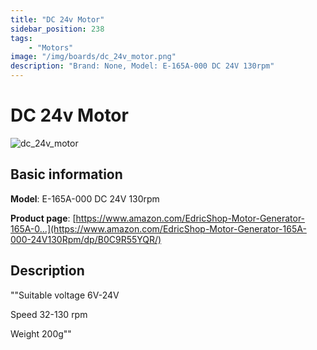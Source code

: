 ```yaml
---
title: "DC 24v Motor"
sidebar_position: 238
tags:
    - "Motors"
image: "/img/boards/dc_24v_motor.png"
description: "Brand: None, Model: E-165A-000 DC 24V 130rpm"
---
```

# DC 24v Motor

![dc_24v_motor](/img/boards/dc_24v_motor.png)

## Basic information

**Model**: E-165A-000 DC 24V 130rpm

**Product page**: [https://www.amazon.com/EdricShop-Motor-Generator-165A-0...](https://www.amazon.com/EdricShop-Motor-Generator-165A-000-24V130Rpm/dp/B0C9R55YQR/)

## Description

""Suitable voltage 6V\-24V

 Speed 32\-130 rpm

 Weight 200g""


